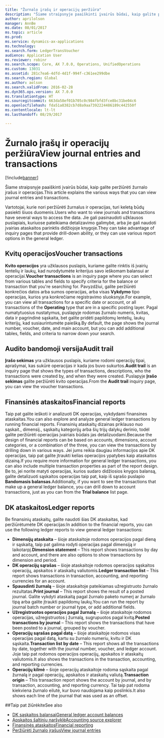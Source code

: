 ```yaml
---
title: "Žurnalo įrašų ir operacijų peržiūra"
description: "Šiame straipsnyje paaiškinti įvairūs būdai, kaip galite peržiūrėti žurnalo įrašus ir operacijas."
author: aprilolson
manager: AnnBe
ms.date: 08/01/2017
ms.topic: article
ms.prod: 
ms.service: dynamics-ax-applications
ms.technology: 
ms.search.form: LedgerTransVoucher
audience: Application User
ms.reviewer: robinr
ms.search.scope: Core, AX 7.0.0, Operations, UnifiedOperations
ms.custom: 13031
ms.assetid: 281c7ea6-4dfd-4d1f-994f-c361ee299dbe
ms.search.region: Global
ms.author: aolson
ms.search.validFrom: 2016-02-28
ms.dyn365.ops.version: AX 7.0.0
ms.translationtype: HT
ms.sourcegitcommit: 663da58ef01b705c0c984fbfd3fce8bc31be04c6
ms.openlocfilehash: fda51a8382cb7d8a9aa7392224486189c442550f
ms.contentlocale: lt-lt
ms.lasthandoff: 08/29/2017

---
```


# <a name="view-journal-entries-and-transactions"></a><span data-ttu-id="4a63b-103">Žurnalo įrašų ir operacijų peržiūra</span><span class="sxs-lookup"><span data-stu-id="4a63b-103">View journal entries and transactions</span></span>

[!include[banner](../includes/banner.md)]


<span data-ttu-id="4a63b-104">Šiame straipsnyje paaiškinti įvairūs būdai, kaip galite peržiūrėti žurnalo įrašus ir operacijas.</span><span class="sxs-lookup"><span data-stu-id="4a63b-104">This article explains the various ways that you can view journal entries and transactions.</span></span> 

<span data-ttu-id="4a63b-105">Vartotojai, kurie nori peržiūrėti žurnalus ir operacijas, turi keletą būdų pasiekti šiuos duomenis.</span><span class="sxs-lookup"><span data-stu-id="4a63b-105">Users who want to view journals and transactions have several ways to access the data.</span></span> <span data-ttu-id="4a63b-106">Jie gali pasinaudoti užklausos puslapiais, kuriuose pateikiama detalizavimo galimybė, arba jie gali naudoti įvairias ataskaitos parinktis didžiojoje knygoje.</span><span class="sxs-lookup"><span data-stu-id="4a63b-106">They can take advantage of inquiry pages that provide drill-down ability, or they can use various report options in the general ledger.</span></span>

## <a name="voucher-transactions"></a><span data-ttu-id="4a63b-107">Kvitų operacijos</span><span class="sxs-lookup"><span data-stu-id="4a63b-107">Voucher transactions</span></span>
<span data-ttu-id="4a63b-108">**Kvito operacijos** yra užklausos puslapis, kuriame galite rinktis iš įvairių lentelių ir laukų, kad nurodytumėte kriterijus savo ieškomam balansui ar operacijai.</span><span class="sxs-lookup"><span data-stu-id="4a63b-108">**Voucher transactions** is an inquiry page where you can select from various tables and fields to specify criteria for the balance or transaction that you're searching for.</span></span> <span data-ttu-id="4a63b-109">Pavyzdžiui, galite peržiūrėti konkrečios datos arba sumos operacijas, arba visas **Vykdymo** tipo operacijas, kurios yra konkrečiame registravimo sluoksnyje.</span><span class="sxs-lookup"><span data-stu-id="4a63b-109">For example, you can view all transactions for a specific date or account, or all transactions of the **Operating** type that are in a specific posting layer.</span></span> <span data-ttu-id="4a63b-110">Pagal numatytuosius nustatymus, puslapyje rodomas žurnalo numeris, kvitas, data ir pagrindinė sąskaita, bet galite pridėti papildomų lentelių, laukų kriterijų, kad susiaurintumėte paiešką.</span><span class="sxs-lookup"><span data-stu-id="4a63b-110">By default, the page shows the journal number, voucher, date, and main account, but you can add additional tables, fields, and criteria to narrow down your search.</span></span>

## <a name="audit-trail"></a><span data-ttu-id="4a63b-111">Audito bandomoji versija</span><span class="sxs-lookup"><span data-stu-id="4a63b-111">Audit trail</span></span>
<span data-ttu-id="4a63b-112">**Įrašo sekimas** yra užklausos puslapis, kuriame rodomi operacijų tipai, aprašymai, kas sukūrė operacijas ir kada jos buvo sukurtos.</span><span class="sxs-lookup"><span data-stu-id="4a63b-112">**Audit trail** is an inquiry page that shows the types of transactions, descriptions, who the transactions were created by, and when they were created.</span></span> <span data-ttu-id="4a63b-113">Puslapyje **Įrašo sekimas** galite peržiūrėti kvito operacijas.</span><span class="sxs-lookup"><span data-stu-id="4a63b-113">From the **Audit trail** inquiry page, you can view the voucher transactions.</span></span>

## <a name="financial-reports"></a><span data-ttu-id="4a63b-114">Finansinės ataskaitos</span><span class="sxs-lookup"><span data-stu-id="4a63b-114">Financial reports</span></span>
<span data-ttu-id="4a63b-115">Taip pat galite ieškoti ir analizuoti DK operacijas, vykdydami finansines ataskaitas.</span><span class="sxs-lookup"><span data-stu-id="4a63b-115">You can also explore and analyze general ledger transactions by running financial reports.</span></span> <span data-ttu-id="4a63b-116">Finansinių ataskaitų dizainas priklauso nuo sąskait., dimensij., sąskaitų kategorijų arba šių trijų dalykų derinio, todėl galite peržiūrėti operacijas įvairiais būdais jas detalizuodami.</span><span class="sxs-lookup"><span data-stu-id="4a63b-116">Because the design of financial reports can be based on accounts, dimensions, account categories, or a combination of the three, you can view the transactions by drilling down in various ways.</span></span> <span data-ttu-id="4a63b-117">Jei jums reikia daugiau informacijos apie DK operacijas, taip pat galite įtraukti kelias operacijos ypatybes kaip ataskaitos dizainą.</span><span class="sxs-lookup"><span data-stu-id="4a63b-117">If you require more information for general ledger transactions, you can also include multiple transaction properties as part of the report design.</span></span> <span data-ttu-id="4a63b-118">Be to, jei norite matyti operacijas, kurios sudaro didžiosios knygos balansą, galite detalizuoti sąskaitos operacijas taip pat, kaip iš sąrašo puslapio **Bandomasis balansas**.</span><span class="sxs-lookup"><span data-stu-id="4a63b-118">Additionally, if you want to see the transactions that make up a general ledger balance, you can drill down to account transactions, just as you can from the **Trial balance** list page.</span></span>

## <a name="ledger-reports"></a><span data-ttu-id="4a63b-119">DK ataskaitos</span><span class="sxs-lookup"><span data-stu-id="4a63b-119">Ledger reports</span></span>
<span data-ttu-id="4a63b-120">Be finansinių ataskaitų, galite naudoti šias DK ataskaitas, kad peržiūrėtumėte DK operacijas:</span><span class="sxs-lookup"><span data-stu-id="4a63b-120">In addition to the financial reports, you can use the following ledger reports to view general ledger transactions:</span></span>

-   <span data-ttu-id="4a63b-121">**Dimensijų ataskaita** – šioje ataskaitoje rodomos operacijos pagal dieną ir sąskaitą, taip pat galima rodyti operacijas pagal dimensiją ir laikotarpį.</span><span class="sxs-lookup"><span data-stu-id="4a63b-121">**Dimension statement** – This report shows transactions by day and account, and there are also options to show transactions by dimension and period.</span></span>
-   <span data-ttu-id="4a63b-122">**DK operacijų sąrašas** – šioje ataskaitoje rodomos operacijos sąskaitos operacijų, apskaitos ir ataskaitų valiutomis.</span><span class="sxs-lookup"><span data-stu-id="4a63b-122">**Ledger transaction list** – This report shows transactions in transaction, accounting, and reporting currencies for an account.</span></span>
-   <span data-ttu-id="4a63b-123">**Spausdinti žurnalą** – šioje ataskaitoje pateikiamas užregistruoto žurnalo rezultatas.</span><span class="sxs-lookup"><span data-stu-id="4a63b-123">**Print journal** – This report shows the result of a posted journal.</span></span> <span data-ttu-id="4a63b-124">Galite vykdyti ataskaitą pagal žurnalo paketo numerį ar žurnalo tipą arba galite įtraukti papildomų laukų.</span><span class="sxs-lookup"><span data-stu-id="4a63b-124">You can run the report by journal batch number or journal type, or add additional fields.</span></span>
-   <span data-ttu-id="4a63b-125">**Užregistruotos operacijos pagal žurnalą** – šioje ataskaitoje rodomos operacijas, užregistruotos į žurnalą, sugrupuotos pagal kvitą.</span><span class="sxs-lookup"><span data-stu-id="4a63b-125">**Posted transactions by journal** – This report shows the transactions that have been posted to a journal, grouped by voucher.</span></span>
-   <span data-ttu-id="4a63b-126">**Operacijų sąrašas pagal datą** – šioje ataskaitoje rodomos visas operacijas pagal datą, kartu su žurnalo numeriu, kvitu ir DK sąskaita.</span><span class="sxs-lookup"><span data-stu-id="4a63b-126">**Transaction list by date** – This report shows all the transactions by date, together with the journal number, voucher, and ledger account.</span></span> <span data-ttu-id="4a63b-127">Joje taip pat rodomos operacijos operacijų, apskaitos ir ataskaitų valiutomis.</span><span class="sxs-lookup"><span data-stu-id="4a63b-127">It also shows the transactions in the transaction, accounting, and reporting currencies.</span></span>
-   <span data-ttu-id="4a63b-128">**Operacijų kilmė** – šioje operacijų ataskaitoje rodoma sąskaita pagal žurnalą ir pagal operacijų, apskaitos ir ataskaitų valiutą.</span><span class="sxs-lookup"><span data-stu-id="4a63b-128">**Transaction origin** – This transaction report shows the account by journal, and by transaction, accounting, and reporting currency.</span></span> <span data-ttu-id="4a63b-129">Tai taip pat rodoma kiekviena žurnalo eilutė, kur buvo naudojama kaip poslinkis.</span><span class="sxs-lookup"><span data-stu-id="4a63b-129">It also shows each line of the journal that was used as an offset.</span></span>


##<a name="see-also"></a><span data-ttu-id="4a63b-130">Taip pat žiūrėkite</span><span class="sxs-lookup"><span data-stu-id="4a63b-130">See also</span></span>
- [<span data-ttu-id="4a63b-131">DK sąskaitos balansai</span><span class="sxs-lookup"><span data-stu-id="4a63b-131">General ledger account balances</span></span>](general-ledger-account-balances.md) 
- [<span data-ttu-id="4a63b-132">Apskaitos šaltinių naršyklė</span><span class="sxs-lookup"><span data-stu-id="4a63b-132">Accounting source explorer</span></span>](..\accounts-payable\accounting-source-explorer.md)
- [<span data-ttu-id="4a63b-133">Finansinės ataskaitos</span><span class="sxs-lookup"><span data-stu-id="4a63b-133">Financial reporting</span></span>](financial-reporting-getting-started.md)
- [<span data-ttu-id="4a63b-134">Peržiūrėti žurnalo įrašus</span><span class="sxs-lookup"><span data-stu-id="4a63b-134">View journal entries</span></span>](tasks/view-journal-entries-or-transactions.md)




